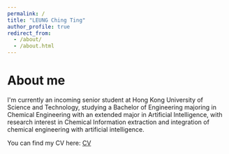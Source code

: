 ```yaml
---
permalink: /
title: "LEUNG Ching Ting"
author_profile: true
redirect_from: 
  - /about/
  - /about.html
---
```


About me
======
I'm currently an incoming senior student at Hong Kong University of Science and Technology, studying a Bachelor of Engineering majoring in Chemical Engineering with an extended major in Artificial Intelligence, with research interest in Chemical Information extraction and integration of chemical engineering with artificial intelligence.

You can find my CV here: [CV](files/resume.pdf)



